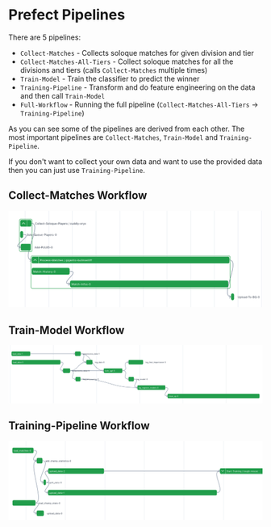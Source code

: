 # Prefect Pipelines

There are 5 pipelines:
* `Collect-Matches` - Collects soloque matches for given division and tier
* `Collect-Matches-All-Tiers` - Collect soloque matches for all the divisions and tiers (calls `Collect-Matches` multiple times)
* `Train-Model` - Train the classifier to predict the winner
* `Training-Pipeline` - Transform and do feature engineering on the data and then call `Train-Model`
* `Full-Workflow` - Running the full pipeline (`Collect-Matches-All-Tiers` -> `Training-Pipeline`)

As you can see some of the pipelines are derived from each other. The most important pipelines are `Collect-Matches`, `Train-Model` and `Training-Pipeline`.

If you don't want to collect your own data and want to use the provided data then you can just use `Training-Pipeline`.


## Collect-Matches Workflow

![Alt text](../docs/collect_matches_dag.png?raw=true "Title")

## Train-Model Workflow

![Alt text](../docs/train_model_dag.png?raw=true "Title")

## Training-Pipeline Workflow

![Alt text](../docs/training_pipeline.png?raw=true "Title")
